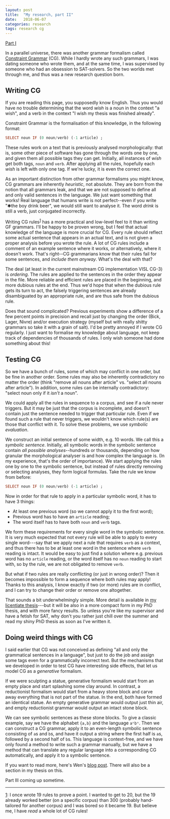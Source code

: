 ```yaml
---
layout: post
title:  "My research, part II"
date:   2018-06-07
categories: research
tags: research cg
---
```



[Part I](https://inariksit.github.io/research/2018/06/06/my-research-1.html)

In a parallel universe, there was another grammar formalism called
[Constraint Grammar](http://visl.sdu.dk/constraint_grammar.html)
(CG). While I hardly wrote any such grammars, I was dating someone who
wrote them, and at the same time, I was supervised by someone who had
an obsession to SAT-solvers. So the two worlds met through me, and
thus was a new research question born.

## Writing CG

If you are reading this page, you supposedly know English. Thus you
would have no trouble determining that the word *wish* is a noun in
the context "a wish", and a verb in the context "I wish my thesis was
finished already".

Constraint Grammar is the formalisation of this knowledge, in the following format:

```haskell
SELECT noun IF (0 noun/verb) (-1 article) ;
```

These rules work on a text that is previously analysed
morphologically: that is, some other piece of software has gone
through the words one by one, and given them all possible tags they
can get. Initially, all instances of *wish* get both tags, `noun` and
`verb`. After applying all the rules, hopefully each *wish* is left
with only one tag. If we're lucky, it is even the correct one.

As an important distinction from other grammar formalisms you might
know, CG grammars are inherently *heuristic*, not absolute. They are
born from the notion that all grammars leak, and that we are not
supposed to define all and only valid sentences in the language. We
just want something that works! Real language that humans write is not
perfect--even if you write "✱the boy drink beer", we would still want
to analyse it. The word *drink* is still a verb, just conjugated
incorrectly.

Writing CG rules<sup><a name="footnote1" href="#footnote">1</a></sup>
has a more practical and low-level feel to it than writing GF
grammars. I'll be happy to be proven wrong, but I feel that actual
knowledge of the language is more crucial for CG. Every rule should
reflect some actual sentence that appears in an actual text, and is
not given a proper analysis before you wrote the rule. A lot of CG
rules include a comment of an example sentence where it works, or
alternatively, where it doesn't work.  That's right--CG grammarians
know that their rules fail for some sentences, and *include them
anyway*. What's the deal with that?

The deal (at least in the current mainstream CG implementation VISL
CG-3) is *ordering*. The rules are applied to the sentences in the
order they appear in the file. More reliable and efficient rules are
placed in the beginning, and more dubious rules at the end. Thus
we'd hope that when the dubious rule gets its turn to act, the falsely
triggering sentences are already disambiguated by an appropriate rule,
and are thus safe from the dubious rule.

Does that sound complicated?  Previous experiments show a difference
of a few percent points in precision and recall just by changing the
order (Bick, Lager, Nivre) and/or execution strategy (myself but with
really shitty grammars so take it with a grain of salt). I'd be pretty
annoyed if I wrote CG regularly. I just want to formalise my knowledge
about language, not keep track of dependencies of thousands of rules.
I only wish someone had done something about this!

## Testing CG

So we have a bunch of rules, some of which may conflict in one order,
but be fine in another order. Some rules may also be inherently
contradictory no matter the order (think "remove all nouns after
article" vs. "select all nouns after article"). In addition, some
rules can be internally contradictory: "select noun only if it *isn't*
a noun".

We could apply all the rules in sequence to a corpus, and see if a
rule never triggers. But it may be just that the corpus is incomplete,
and doesn't contain just the sentence needed to trigger that
particular rule. Even if we found such a rule that never triggers, we
wouldn't know which rule(s) are those that conflict with it.
To solve these problems, we use *symbolic evaluation*.

We construct an initial sentence of some width, e.g. 10 words. We call
this a *symbolic sentence*. Initially, all symbolic words in the symbolic
sentence contain *all possible analyses*--hundreds or thousands,
depending on how granular the morphological analyser is and how
complex the language is. (In my experience, that's the order of
importance). We start applying the rules one by one to the symbolic
sentence, but instead of rules directly removing or selecting
analyses, they form logical formulas. Take the rule we know from before:

```haskell
SELECT noun IF (0 noun/verb) (-1 article) ;
```

Now in order for that rule to apply in a particular symbolic word, it
has to have 3 things:

* At least one previous word (so we cannot apply it to the first word);
* Previous word has to have an `article` reading;
* The word itself has to have both `noun` and `verb` tags.

We form these requirements for every single word in the symbolic
sentence. It is very much expected that not every rule will be able to
apply to every single word---say that we apply next a rule that
requires `verb` as a context, and thus there has to be at least one
word in the sentence where `verb` reading is intact. It would be easy
to just find a solution where e.g. previous word has no `article`
reading, or the word itself has no `noun` reading to start with, so by
the rule, we are not obligated to remove `verb`.

But what if two rules are really conflicting (or just in wrong order)?
Then it becomes impossible to form a sequence where both rules may
apply! Thanks to this analysis, I know exactly if two (or more) rules
are in conflict, and I can try to change their order or remove one
altogether.

That sounds a bit underwhelmingly simple. More detail is available in
[my licentiate thesis](https://listenmaa.fi/lic.pdf)---but it will be
also in a more compact form in my PhD thesis, and with more fancy
results. So unless you're like my supervisor and have a fetish for
SAT, why don't you rather just chill over the summer and read my shiny
PhD thesis as soon as I've written it.

## Doing weird things with CG

I said earlier that CG was not conceived as defining "all and only the
grammatical sentences in a language", but just to do the job and
assign some tags even for a grammatically incorrect text. But the
mechanisms that we developed in order to test CG have interesting side
effects, that let us model CG as a *generative* formalism.

If we were sculpting a statue, generative formalism would start from
an empty place and start splashing some clay around. In contrast, a
reductionist formalism would start from a heavy stone block and carve
away everything that is not part of the statue. In the end, both have
formed an identical statue. An empty generative grammar would output
just thin air, and empty reductionist grammar would output an intact
stone block.

We can see symbolic sentences as these stone blocks. To give a classic
example, say we have the alphabet `{a,b}` and the language
`aⁿbⁿ`. Then we can construct a CG grammar, apply it to an even-length
symbolic sentence consisting of `a`s and `b`s, and have it output a
string where the first half is `a`s, followed by a second half of
`b`s. This language is context-free, and we have only found a method
to write such a grammar manually, but we have a method that can
translate any regular language into a corresponding CG automatically,
and apply it to a symbolic sentence.

<!-- Bick and Didriksen describe CG as "a declarative whole of contextual
possibilities and impossibilities for a language or genre". -->

If you want to read more, here's Wen's [blog post](https://wenkokke.github.io/2016/constraint-grammar-can-count/).
There will also be a section in my thesis on this.

Part III coming up sometime.

---

<a name="footnote" href="#footnote1">1</a>: I once wrote 19 rules to prove a point. I
wanted to get to 20, but the 19 already worked better (on a specific
corpus) than 300 (probably hand-tailored for another corpus) and I was
bored so it became 19. But believe me, I have *read* a whole lot of CG
rules!

